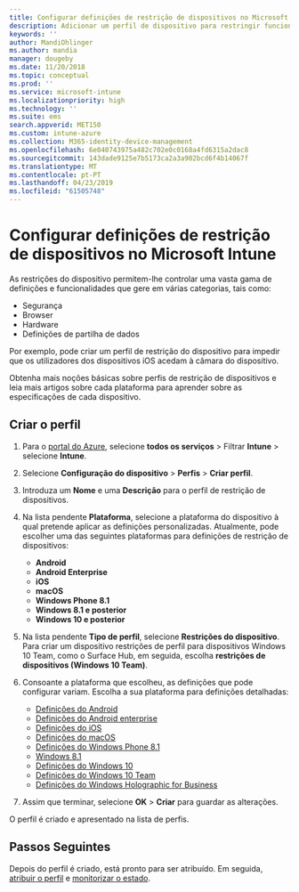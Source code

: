 ```yaml
---
title: Configurar definições de restrição de dispositivos no Microsoft Intune – Azure | Microsoft Docs
description: Adicionar um perfil de dispositivo para restringir funcionalidades em dispositivos Android, macOS, iOS, Windows Phone e com o Windows 10 no Microsoft Intune
keywords: ''
author: MandiOhlinger
ms.author: mandia
manager: dougeby
ms.date: 11/20/2018
ms.topic: conceptual
ms.prod: ''
ms.service: microsoft-intune
ms.localizationpriority: high
ms.technology: ''
ms.suite: ems
search.appverid: MET150
ms.custom: intune-azure
ms.collection: M365-identity-device-management
ms.openlocfilehash: 6e040743975a482c702e0c0168a4fd6315a2dac8
ms.sourcegitcommit: 143dade9125e7b5173ca2a3a902bcd6f4b14067f
ms.translationtype: MT
ms.contentlocale: pt-PT
ms.lasthandoff: 04/23/2019
ms.locfileid: "61505748"
---
```

# <a name="configure-device-restriction-settings-in-microsoft-intune"></a>Configurar definições de restrição de dispositivos no Microsoft Intune

As restrições do dispositivo permitem-lhe controlar uma vasta gama de definições e funcionalidades que gere em várias categorias, tais como:
- Segurança
- Browser
- Hardware
- Definições de partilha de dados

Por exemplo, pode criar um perfil de restrição do dispositivo para impedir que os utilizadores dos dispositivos iOS acedam à câmara do dispositivo.

Obtenha mais noções básicas sobre perfis de restrição de dispositivos e leia mais artigos sobre cada plataforma para aprender sobre as especificações de cada dispositivo.

## <a name="create-the-profile"></a>Criar o perfil

1. Para o [portal do Azure](https://portal.azure.com), selecione **todos os serviços** > Filtrar **Intune** > selecione **Intune**.
2. Selecione **Configuração do dispositivo** > **Perfis** > **Criar perfil**.
3. Introduza um **Nome** e uma **Descrição** para o perfil de restrição de dispositivos.
4. Na lista pendente **Plataforma**, selecione a plataforma do dispositivo à qual pretende aplicar as definições personalizadas. Atualmente, pode escolher uma das seguintes plataformas para definições de restrição de dispositivos:

    - **Android**
    - **Android Enterprise**
    - **iOS**
    - **macOS**
    - **Windows Phone 8.1**
    - **Windows 8.1 e posterior**
    - **Windows 10 e posterior**

5. Na lista pendente **Tipo de perfil**, selecione **Restrições do dispositivo**. Para criar um dispositivo restrições de perfil para dispositivos Windows 10 Team, como o Surface Hub, em seguida, escolha **restrições de dispositivos (Windows 10 Team)**.
6. Consoante a plataforma que escolheu, as definições que pode configurar variam. Escolha a sua plataforma para definições detalhadas:

    - [Definições do Android](device-restrictions-android.md)
    - [Definições do Android enterprise](device-restrictions-android-for-work.md)
    - [Definições do iOS](device-restrictions-ios.md)
    - [Definições do macOS](device-restrictions-macos.md)
    - [Definições do Windows Phone 8.1](device-restrictions-windows-phone-8-1.md)
    - [Windows 8.1](device-restrictions-windows-8-1.md)
    - [Definições do Windows 10](device-restrictions-windows-10.md)
    - [Definições do Windows 10 Team](device-restrictions-windows-10-teams.md)
    - [Definições do Windows Holographic for Business](device-restrictions-windows-holographic.md)

7. Assim que terminar, selecione **OK** > **Criar** para guardar as alterações.

O perfil é criado e apresentado na lista de perfis.

## <a name="next-steps"></a>Passos Seguintes

Depois do perfil é criado, está pronto para ser atribuído. Em seguida, [atribuir o perfil](device-profile-assign.md) e [monitorizar o estado](device-profile-monitor.md).

<!--  Removing image as part of design review; retaining source until we known the disposition.

## Example of device restriction settings

In this high-level example, you'll create a device restriction policy that blocks the use of the built-in camera app on Android devices.

![How to disable the camera on Android devices](./media/disable-android-camera.png)

-->

